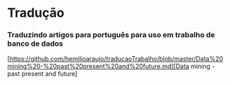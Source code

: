 # Tradução

### Traduzindo artigos para português para uso em trabalho de banco de dados

[https://github.com/hemilioaraujo/traducaoTrabalho/blob/master/Data%20mining%20-%20past%20present%20and%20future.md][Data mining - past present and future]

[//]:[plugins/googleanalytics/README.md][PlGa]
